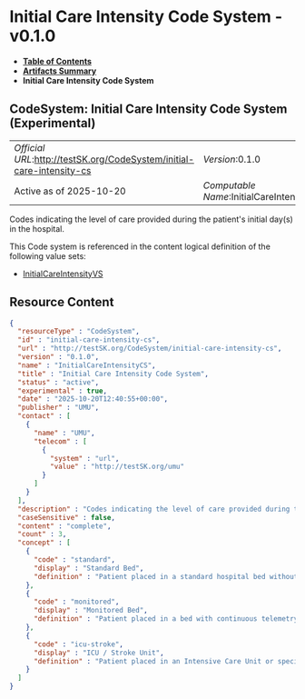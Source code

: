 # Initial Care Intensity Code System - v0.1.0

* [**Table of Contents**](toc.md)
* [**Artifacts Summary**](artifacts.md)
* **Initial Care Intensity Code System**

## CodeSystem: Initial Care Intensity Code System (Experimental) 

| | |
| :--- | :--- |
| *Official URL*:http://testSK.org/CodeSystem/initial-care-intensity-cs | *Version*:0.1.0 |
| Active as of 2025-10-20 | *Computable Name*:InitialCareIntensityCS |

 
Codes indicating the level of care provided during the patient's initial day(s) in the hospital. 

 This Code system is referenced in the content logical definition of the following value sets: 

* [InitialCareIntensityVS](ValueSet-initial-care-intensity-vs.md)



## Resource Content

```json
{
  "resourceType" : "CodeSystem",
  "id" : "initial-care-intensity-cs",
  "url" : "http://testSK.org/CodeSystem/initial-care-intensity-cs",
  "version" : "0.1.0",
  "name" : "InitialCareIntensityCS",
  "title" : "Initial Care Intensity Code System",
  "status" : "active",
  "experimental" : true,
  "date" : "2025-10-20T12:40:55+00:00",
  "publisher" : "UMU",
  "contact" : [
    {
      "name" : "UMU",
      "telecom" : [
        {
          "system" : "url",
          "value" : "http://testSK.org/umu"
        }
      ]
    }
  ],
  "description" : "Codes indicating the level of care provided during the patient's initial day(s) in the hospital.",
  "caseSensitive" : false,
  "content" : "complete",
  "count" : 3,
  "concept" : [
    {
      "code" : "standard",
      "display" : "Standard Bed",
      "definition" : "Patient placed in a standard hospital bed without continuous monitoring."
    },
    {
      "code" : "monitored",
      "display" : "Monitored Bed",
      "definition" : "Patient placed in a bed with continuous telemetry or other monitoring (outside ICU)."
    },
    {
      "code" : "icu-stroke",
      "display" : "ICU / Stroke Unit",
      "definition" : "Patient placed in an Intensive Care Unit or specialized Stroke Unit."
    }
  ]
}

```
